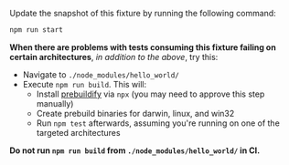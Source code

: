 Update the snapshot of this fixture by running the following command:

```bash
npm run start
```

**When there are problems with tests consuming this fixture failing on certain architectures**, _in addition to the above_, try this:

- Navigate to `./node_modules/hello_world/`
- Execute `npm run build`. This will:
  - Install [prebuildify](https://npm.im/prebuildify) via `npx` (you may need to approve this step manually)
  - Create prebuild binaries for darwin, linux, and win32
  - Run `npm test` afterwards, assuming you're running on one of the targeted architectures

**Do not run `npm run build` from `./node_modules/hello_world/` in CI.**
